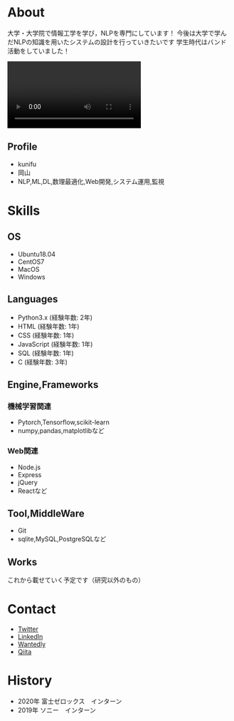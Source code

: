 # About

大学・大学院で情報工学を学び，NLPを専門にしています！
今後は大学で学んだNLPの知識を用いたシステムの設計を行っていきたいです
学生時代はバンド活動をしていました！

![ライブ映像](IMG_1082.TRIM.MOV)

## Profile
- kunifu
- 岡山
- NLP,ML,DL,数理最適化,Web開発,システム運用,監視

# Skills

## OS
- Ubuntu18.04
- CentOS7
- MacOS
- Windows

## Languages
- Python3.x (経験年数: 2年)
- HTML (経験年数: 1年)
- CSS (経験年数: 1年)
- JavaScript (経験年数: 1年)
- SQL (経験年数: 1年)
- C (経験年数: 3年)

## Engine,Frameworks

### 機械学習関連
- Pytorch,Tensorflow,scikit-learn
- numpy,pandas,matplotlibなど

### Web関連
- Node.js
- Express
- jQuery
- Reactなど

## Tool,MiddleWare
- Git
- sqlite,MySQL,PostgreSQLなど

## Works
これから載せていく予定です（研究以外のもの）

# Contact
- [Twitter](https://twitter.com/orehdare)
- [LinkedIn](https://www.linkedin.com/in/daiki-kou-580781191/)
- [Wantedly](https://www.wantedly.com/users/128453632)
- [Qiita](https://qiita.com/orehdare)

# History
- 2020年 富士ゼロックス　インターン
- 2019年 ソニー　インターン



